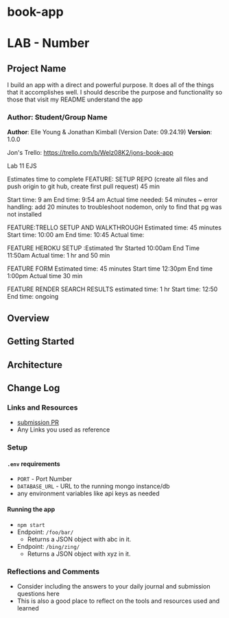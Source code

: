 # book-app

# LAB - Number

## Project Name

I build an app with a direct and powerful purpose. It does all of the things that it accomplishes well. I should describe the purpose and functionality so those that visit my README understand the app

### Author: Student/Group Name

**Author**: Elle Young & Jonathan Kimball (Version Date: 09.24.19)
**Version**: 1.0.0 

Jon's Trello: https://trello.com/b/WeIz08K2/jons-book-app

Lab 11 EJS

Estimates time to complete FEATURE: SETUP REPO (create all files and push origin to git hub, create first pull request) 45 min

Start time: 9 am 
End time: 9:54 am
Actual time needed: 54 minutes ~ error handling: add 20 minutes to troubleshoot nodemon, only to find that pg was not installed 

FEATURE:TRELLO SETUP AND WALKTHROUGH Estimated time: 45 minutes 
Start time: 10:00 am 
End time: 10:45
Actual time: 

FEATURE HEROKU SETUP :Estimated 1hr
Started 10:00am
End Time 11:50am
Actual time: 1 hr and 50 min

FEATURE FORM Estimated time: 45 minutes
Start time 12:30pm
End time 1:00pm 
Actual time 30 min

FEATURE RENDER SEARCH RESULTS estimated time: 1 hr
Start time: 12:50
End time: ongoing



## Overview
<!-- To build an app, capable of searching an API for book information and storing favorite book data. We wanted a way to keep track of read books as well as add notes via a form to the database. We are using routes and redirects to  -->

## Getting Started
<!-- YOU MUST HAVE a .env file with PORT and DATABASE_URL. YOU MUST HAVE dotenv, express, and pg installed on your machine to run this app.  -->

## Architecture
<!-- Provide a detailed description of the application design. What technologies (languages, libraries, etc) you're using, and any other relevant design information.
using jquery, ejs, and SMACCS principles we have designed an interface that allows users to easily add information to our database. We use pg -->

## Change Log
<!-- Use this area to document the iterative changes made to your application as each feature is successfully implemented. Use time stamps. Here's an examples:

01-01-2001 4:59pm - Application now has a fully-functional express server, with GET and POST routes for the book resource.

## Credits and Collaborations
<!-- Give credit (and a link) to other people or resources that helped you build this application. -->

### Links and Resources
* [submission PR](http://xyz.com)
* Any Links you used as reference

### Setup

#### `.env` requirements
* `PORT` - Port Number
* `DATABASE_URL` - URL to the running mongo instance/db
* any environment variables like api keys as needed

#### Running the app
* `npm start`
* Endpoint: `/foo/bar/`
  * Returns a JSON object with abc in it.
* Endpoint: `/bing/zing/`
  * Returns a JSON object with xyz in it.

### Reflections and Comments
* Consider including the answers to your daily journal and submission questions here
* This is also a good place to reflect on the tools and resources used and learned
